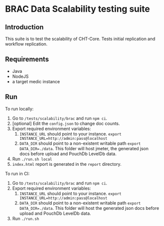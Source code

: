 # BRAC Data Scalability testing suite

## Introduction

This suite is to test the scalability of CHT-Core.
Tests initial replication and workflow replication.

## Requirements

- Java
- NodeJS
- a target medic instance

## Run

To run locally: 

1. Go to `/tests/scalability/brac` and run `npm ci`.
2. [optional] Edit the `config.json` to change doc counts.
3. Export required environment variables: 
   1. `INSTANCE_URL` should point to your instance. ```export INSTANCE_URL=http://admin:pass@localhost```
   2. `DATA_DIR` should point to a non-existent writable path ```export DATA_DIR=./data```. This folder will host jmeter, the generated json docs before upload and PouchDb LevelDb data.  
4. Run `./run.sh local`
5. `index.html` report is generated in the `report` directory.

To run in CI: 

1. Go to `/tests/scalability/brac` and run `npm ci`.
2. Export required environment variables:
   1. `INSTANCE_URL` should point to your instance. ```export INSTANCE_URL=http://admin:pass@localhost```
   2. `DATA_DIR` should point to a non-existent writable path ```export DATA_DIR=./data```. This folder will host the generated json docs before upload and PouchDb LevelDb data.
3. Run `./run.sh`
